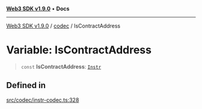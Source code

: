 [**Web3 SDK v1.9.0**](../../../README.md) • **Docs**

***

[Web3 SDK v1.9.0](../../../globals.md) / [codec](../README.md) / IsContractAddress

# Variable: IsContractAddress

> `const` **IsContractAddress**: [`Instr`](../type-aliases/Instr.md)

## Defined in

[src/codec/instr-codec.ts:328](https://github.com/Mystic-Nayy/alephium-web3/blob/ee41f5e0e7d7fb0b155fe62f05b2ac03772895ca/packages/web3/src/codec/instr-codec.ts#L328)
